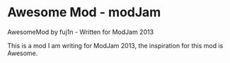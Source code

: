 Awesome Mod - modJam
====================

AwesomeMod by fuj1n - Written for ModJam 2013

This is a mod I am writing for ModJam 2013, the inspiration for this mod is Awesome.
